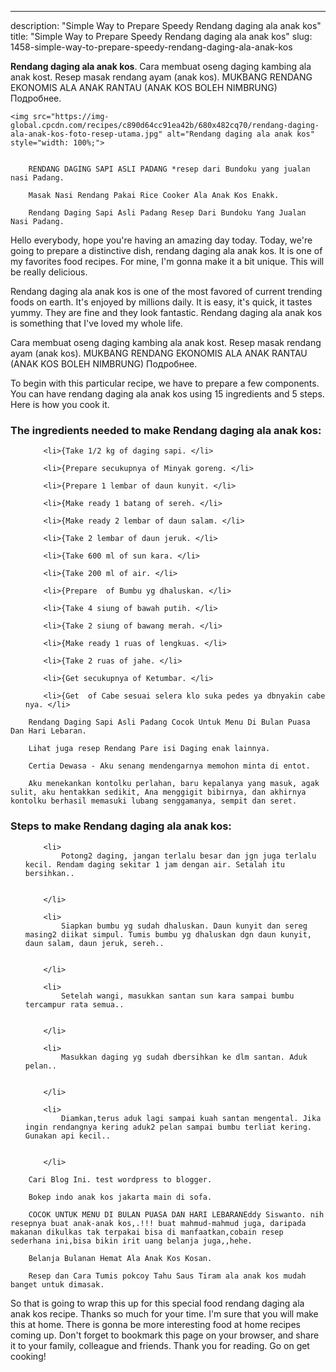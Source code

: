 ---
description: "Simple Way to Prepare Speedy Rendang daging ala anak kos"
title: "Simple Way to Prepare Speedy Rendang daging ala anak kos"
slug: 1458-simple-way-to-prepare-speedy-rendang-daging-ala-anak-kos

<p>
	<strong>Rendang daging ala anak kos</strong>. 
	Cara membuat oseng daging kambing ala anak kost. Resep masak rendang ayam (anak kos). MUKBANG RENDANG EKONOMIS ALA ANAK RANTAU (ANAK KOS BOLEH NIMBRUNG) Подробнее.
</p>
<p>
	
	<img src="https://img-global.cpcdn.com/recipes/c890d64cc91ea42b/680x482cq70/rendang-daging-ala-anak-kos-foto-resep-utama.jpg" alt="Rendang daging ala anak kos" style="width: 100%;">
	
	
		RENDANG DAGING SAPI ASLI PADANG *resep dari Bundoku yang jualan nasi Padang.
	
		Masak Nasi Rendang Pakai Rice Cooker Ala Anak Kos Enakk.
	
		Rendang Daging Sapi Asli Padang Resep Dari Bundoku Yang Jualan Nasi Padang.
	
</p>
<p>
	Hello everybody, hope you're having an amazing day today. Today, we're going to prepare a distinctive dish, rendang daging ala anak kos. It is one of my favorites food recipes. For mine, I'm gonna make it a bit unique. This will be really delicious.
</p>
	
<p>
	Rendang daging ala anak kos is one of the most favored of current trending foods on earth. It's enjoyed by millions daily. It is easy, it's quick, it tastes yummy. They are fine and they look fantastic. Rendang daging ala anak kos is something that I've loved my whole life.
</p>
<p>
	Cara membuat oseng daging kambing ala anak kost. Resep masak rendang ayam (anak kos). MUKBANG RENDANG EKONOMIS ALA ANAK RANTAU (ANAK KOS BOLEH NIMBRUNG) Подробнее.
</p>

<p>
To begin with this particular recipe, we have to prepare a few components. You can have rendang daging ala anak kos using 15 ingredients and 5 steps. Here is how you cook it.
</p>

<h3>The ingredients needed to make Rendang daging ala anak kos:</h3>

<ol>
	
		<li>{Take 1/2 kg of daging sapi. </li>
	
		<li>{Prepare secukupnya of Minyak goreng. </li>
	
		<li>{Prepare 1 lembar of daun kunyit. </li>
	
		<li>{Make ready 1 batang of sereh. </li>
	
		<li>{Make ready 2 lembar of daun salam. </li>
	
		<li>{Take 2 lembar of daun jeruk. </li>
	
		<li>{Take 600 ml of sun kara. </li>
	
		<li>{Take 200 ml of air. </li>
	
		<li>{Prepare  of Bumbu yg dhaluskan. </li>
	
		<li>{Take 4 siung of bawah putih. </li>
	
		<li>{Take 2 siung of bawang merah. </li>
	
		<li>{Make ready 1 ruas of lengkuas. </li>
	
		<li>{Take 2 ruas of jahe. </li>
	
		<li>{Get secukupnya of Ketumbar. </li>
	
		<li>{Get  of Cabe sesuai selera klo suka pedes ya dbnyakin cabe nya. </li>
	
</ol>
<p>
	
		Rendang Daging Sapi Asli Padang Cocok Untuk Menu Di Bulan Puasa Dan Hari Lebaran.
	
		Lihat juga resep Rendang Pare isi Daging enak lainnya.
	
		Certia Dewasa - Aku senang mendengarnya memohon minta di entot.
	
		Aku menekankan kontolku perlahan, baru kepalanya yang masuk, agak sulit, aku hentakkan sedikit, Ana menggigit bibirnya, dan akhirnya kontolku berhasil memasuki lubang senggamanya, sempit dan seret.
	
</p>

<h3>Steps to make Rendang daging ala anak kos:</h3>

<ol>
	
		<li>
			Potong2 daging, jangan terlalu besar dan jgn juga terlalu kecil. Rendam daging sekitar 1 jam dengan air. Setalah itu bersihkan..
			
			
		</li>
	
		<li>
			Siapkan bumbu yg sudah dhaluskan. Daun kunyit dan sereg masing2 diikat simpul. Tumis bumbu yg dhaluskan dgn daun kunyit, daun salam, daun jeruk, sereh..
			
			
		</li>
	
		<li>
			Setelah wangi, masukkan santan sun kara sampai bumbu tercampur rata semua..
			
			
		</li>
	
		<li>
			Masukkan daging yg sudah dbersihkan ke dlm santan. Aduk pelan..
			
			
		</li>
	
		<li>
			Diamkan,terus aduk lagi sampai kuah santan mengental. Jika ingin rendangnya kering aduk2 pelan sampai bumbu terliat kering. Gunakan api kecil..
			
			
		</li>
	
</ol>

<p>
	
		Cari Blog Ini. test wordpress to blogger.
	
		Bokep indo anak kos jakarta main di sofa.
	
		COCOK UNTUK MENU DI BULAN PUASA DAN HARI LEBARANEddy Siswanto. nih resepnya buat anak-anak kos,.!!! buat mahmud-mahmud juga, daripada makanan dikulkas tak terpakai bisa di manfaatkan,cobain resep sederhana ini,bisa bikin irit uang belanja juga,,hehe.
	
		Belanja Bulanan Hemat Ala Anak Kos Kosan.
	
		Resep dan Cara Tumis pokcoy Tahu Saus Tiram ala anak kos mudah banget untuk dimasak.
	
</p>

<p>
	So that is going to wrap this up for this special food rendang daging ala anak kos recipe. Thanks so much for your time. I'm sure that you will make this at home. There is gonna be more interesting food at home recipes coming up. Don't forget to bookmark this page on your browser, and share it to your family, colleague and friends. Thank you for reading. Go on get cooking!
</p>
